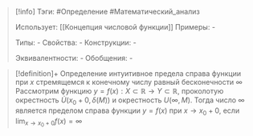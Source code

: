 > [!info]
> Тэги: #Определение #Математический_анализ   
> 
> Использует: [[Концепция числовой функции]]
> Примеры: *-*
> 
> Типы: *-*
> Свойства: *-*
> Конструкции: *-*
> 
> Эквивалентности: *-*
> Обобщения: *-*

> [!definition]+ Определение интуитивное предела справа функции при $x$ стремящемся к конечному числу равный бесконечности $\infty$
> Рассмотрим функцию $y=f(x):X \subset \mathbb{R}\rightarrow Y \subset \mathbb{R}$, проколотую окрестность $\dot U\big(x_0+0, \delta(M)\big)$ и окрестность $U\big(\infty, M\big)$. Тогда число $\infty$ является пределом справа функции $y = f(x)$ при $x \to x_0 + 0$, если $\displaystyle\lim_{x \to x_0 + 0} f(x) = \infty$